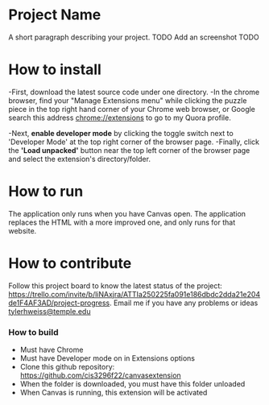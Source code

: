 # Project Name

A short paragraph describing your project. TODO
Add an screenshot TODO

# How to install

-First, download the latest source code under one directory.
-In the chrome browser, find your "Manage Extensions menu" while clicking the puzzle piece in the top right hand corner of your Chrome web browser, or Google search this address [chrome://extensions](chrome://extensions) to go to my Quora profile. 

-Next, **enable developer mode** by clicking the toggle switch next to 'Developer Mode' at the top right corner of the browser page.
-Finally, click the **'Load unpacked'** button near the top left corner of the browser page and select the extension's directory/folder.

# How to run

The application only runs when you have Canvas open. The application replaces the HTML with a more improved one, and only runs for that website.

# How to contribute

Follow this project board to know the latest status of the project: https://trello.com/invite/b/liNAxjra/ATTIa250225fa091e186dbdc2dda21e204de1F4AF3AD/project-progress. Email me if you have any problems or ideas tylerhweiss@temple.edu

### How to build 

- Must have Chrome 
- Must have Developer mode on in Extensions options
- Clone this github repository: https://github.com/cis3296f22/canvasextension
- When the folder is downloaded, you must have this folder unloaded
- When Canvas is running, this extension will be activated
